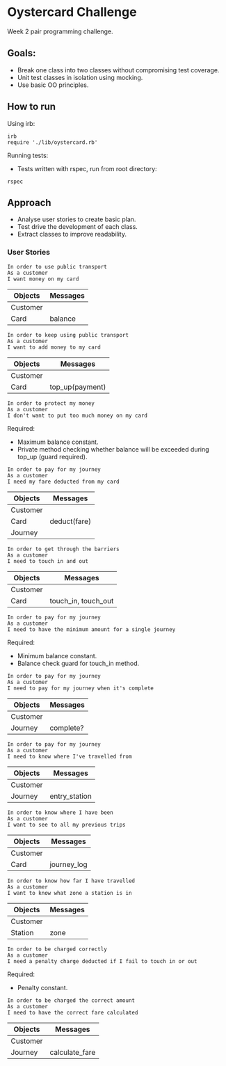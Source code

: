 # Oystercard Challenge

Week 2 pair programming challenge.

## Goals:
- Break one class into two classes without compromising test coverage.
- Unit test classes in isolation using mocking.
- Use basic OO principles.

## How to run

Using irb:
```
irb
require './lib/oystercard.rb'
```
Running tests:
- Tests written with rspec, run from root directory:
```
rspec
```

## Approach
- Analyse user stories to create basic plan.
- Test drive the development of each class.
- Extract classes to improve readability.

### User Stories

```
In order to use public transport
As a customer
I want money on my card
```

|Objects|Messages|
|----------|-----------|
|Customer||
|Card|balance|

```
In order to keep using public transport
As a customer
I want to add money to my card
```

|Objects|Messages|
|----------|-----------|
|Customer||
|Card|top_up(payment)|

```
In order to protect my money
As a customer
I don't want to put too much money on my card
```

Required:
- Maximum balance constant.
- Private method checking whether balance will be exceeded during top_up (guard required).

```
In order to pay for my journey
As a customer
I need my fare deducted from my card
```

|Objects|Messages|
|----------|-----------|
|Customer||
|Card|deduct(fare)|
|Journey||

```
In order to get through the barriers
As a customer
I need to touch in and out
```

|Objects|Messages|
|----------|-----------|
|Customer||
|Card|touch_in, touch_out|

```
In order to pay for my journey
As a customer
I need to have the minimum amount for a single journey
```

Required:
- Minimum balance constant.
- Balance check guard for touch_in method.

```
In order to pay for my journey
As a customer
I need to pay for my journey when it's complete
```

|Objects|Messages|
|----------|-----------|
|Customer||
|Journey|complete?|

```
In order to pay for my journey
As a customer
I need to know where I've travelled from
```

|Objects|Messages|
|----------|-----------|
|Customer||
|Journey|entry_station|

```
In order to know where I have been
As a customer
I want to see to all my previous trips
```

|Objects|Messages|
|----------|-----------|
|Customer||
|Card|journey_log|

```
In order to know how far I have travelled
As a customer
I want to know what zone a station is in
```

|Objects|Messages|
|----------|-----------|
|Customer||
|Station|zone|

```
In order to be charged correctly
As a customer
I need a penalty charge deducted if I fail to touch in or out
```

Required:
- Penalty constant.

```
In order to be charged the correct amount
As a customer
I need to have the correct fare calculated
```

|Objects|Messages|
|----------|-----------|
|Customer||
|Journey|calculate_fare|
